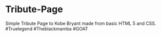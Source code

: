 # Tribute-Page
Simple Tribute Page to Kobe Bryant made from basic HTML 5 and CSS.
#Truelegend #Theblackmamba #GOAT
